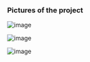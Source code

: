 ### Pictures of the project

![image](https://github.com/Abanoubmedhatseif/reactTravelList/assets/146996493/f2a8d3e8-04da-4afb-a372-58624300af08)


![image](https://github.com/Abanoubmedhatseif/reactTravelList/assets/146996493/cb1316ce-5ca8-4e24-b841-def3b3e25a46)


![image](https://github.com/Abanoubmedhatseif/reactTravelList/assets/146996493/d57b7e0e-5a4b-4298-98de-b70098df4054)
